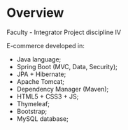 # Overview
Faculty - Integrator Project discipline IV

E-commerce developed in:

- Java language;
- Spring Boot (MVC, Data, Security);
- JPA + Hibernate;
- Apache Tomcat;
- Dependency Manager (Maven);
- HTML5 + CSS3 + JS;
- Thymeleaf;
- Bootstrap;
- MySQL database;



